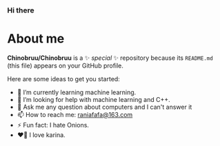 ### Hi there 
# About me

**Chinobruu/Chinobruu** is a ✨ _special_ ✨ repository because its `README.md` (this file) appears on your GitHub profile.

Here are some ideas to get you started:

- 🌱 I’m currently learning machine learning.
- 🤔 I’m looking for help with machine learning and C++.
- 💬 Ask me any question about computers and I can't answer it
- 📫 How to reach me: raniafafa@163.com
- ⚡ Fun fact: I hate Onions.
- ❤️‍🔥 I love karina.
